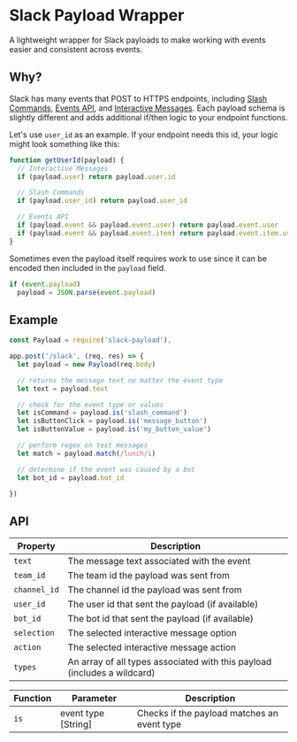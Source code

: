 # Slack Payload Wrapper

A lightweight wrapper for Slack payloads to make working with events easier and consistent across events.

## Why?

Slack has many events that POST to HTTPS endpoints, including [Slash Commands](https://api.slack.com/slash-commands), [Events API](https://api.slack.com/events-api), and [Interactive Messages](https://api.slack.com/docs/message-buttons). Each payload schema is slightly different and adds additional if/then logic to your endpoint functions.

Let's use `user_id` as an example. If your endpoint needs this id, your logic might look something like this:

```js
function getUserId(payload) {
  // Interactive Messages
  if (payload.user) return payload.user.id

  // Slash Commands
  if (payload.user_id) return payload.user_id

  // Events API
  if (payload.event && payload.event.user) return payload.event.user
  if (payload.event && payload.event.item) return payload.event.item.user
}
```

Sometimes even the payload itself requires work to use since it can be encoded then included in the `payload` field.
```js
if (event.payload)
  payload = JSON.parse(event.payload)
```

## Example
```js
const Payload = require('slack-payload'),

app.post('/slack', (req, res) => {
  let payload = new Payload(req.body)

  // returns the message text no matter the event type
  let text = payload.text

  // check for the event type or values
  let isCommand = payload.is('slash_command')
  let isButtonClick = payload.is('message_button')
  let isButtonValue = payload.is('my_button_value')

  // perform regex on text messages
  let match = payload.match(/lunch/i)

  // determine if the event was caused by a bot
  let bot_id = payload.bot_id

})
```

## API

Property | Description
---|---
`text` | The message text associated with the event
`team_id` | The team id the payload was sent from
`channel_id` | The channel id the payload was sent from
`user_id` | The user id that sent the payload (if available)
`bot_id` | The bot id that sent the payload (if available)
`selection` | The selected interactive message option
`action` | The selected interactive message action
`types` | An array of all types associated with this payload (includes a wildcard)

Function | Parameter | Description
---|---|---
`is` | event type [String] | Checks if the payload matches an event type

